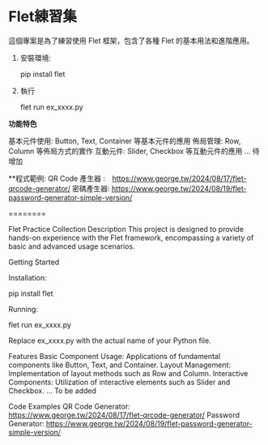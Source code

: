 # Flet練習集

這個專案是為了練習使用 Flet 框架，包含了各種 Flet 的基本用法和進階應用。


1. 安裝環境:
 
   pip install flet

2. 執行

   flet run ex_xxxx.py

**功能特色**

基本元件使用: Button, Text, Container 等基本元件的應用
佈局管理: Row, Column 等佈局方式的實作
互動元件: Slider, Checkbox 等互動元件的應用
... 待增加

**程式範例:
QR Code 產生器 :　https://www.george.tw/2024/08/17/flet-qrcode-generator/
密碼產生器:  https://www.george.tw/2024/08/19/flet-password-generator-simple-version/

========

Flet Practice Collection
Description
This project is designed to provide hands-on experience with the Flet framework, encompassing a variety of basic and advanced usage scenarios.

Getting Started

Installation:

   pip install flet


Running:

  flet run ex_xxxx.py

Replace ex_xxxx.py with the actual name of your Python file.

Features
  Basic Component Usage: Applications of fundamental components like Button, Text, and Container.
Layout Management: Implementation of layout methods such as Row and Column.
Interactive Components: Utilization of interactive elements such as Slider and Checkbox.
... To be added

Code Examples
  QR Code Generator: https://www.george.tw/2024/08/17/flet-qrcode-generator/
  Password Generator:  https://www.george.tw/2024/08/19/flet-password-generator-simple-version/

